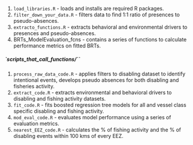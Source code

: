  
1. `load_libraries.R` - loads and installs are required R packages.
2. `filter_down_your_data.R` - filters data to find 1:1 ratio of presences to pseudo-absences.  
3. `extracto_functions.R` - extracts behavioral and environmental drivers to presences and pseudo-absences.  
4. BRTs_ModelEvaluation_fcns - contains a series of functions to calculate performance metrics on fitted BRTs.

##### `scripts_that_call_functions/``
1. `process_raw_data_code.R` - applies filters to disabling dataset to identify intentional events, develops pseudo absences for both disabling and fisheries activity.
2. `extract_code.R` - extracts environmental and behavioral drivers to disabling and fishing activity datasets.
3. `fit_code.R` - fits boosted regression tree models for all and vessel class specific disabling and fishing activity.
4. `mod_eval_code.R` - evaluates model performance using a series of evaluation metrics.
5. `nearest_EEZ_code.R` - calculates the % of fishing activity and the % of disabling events within 100 kms of every EEZ.
